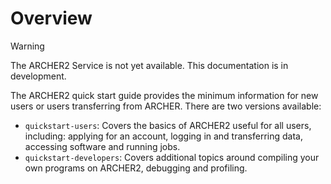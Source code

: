 # Overview

<div class="warning">

<div class="admonition-title">

Warning

</div>

The ARCHER2 Service is not yet available. This documentation is in
development.

</div>

The ARCHER2 quick start guide provides the minimum information for new
users or users transferring from ARCHER. There are two versions
available:

  - `quickstart-users`: Covers the basics of ARCHER2 useful for all
    users, including: applying for an account, logging in and
    transferring data, accessing software and running jobs.
  - `quickstart-developers`: Covers additional topics around compiling
    your own programs on ARCHER2, debugging and profiling.
